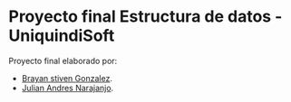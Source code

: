 # Proyecto final Estructura de datos - UniquindiSoft

Proyecto final elaborado por:
- [Brayan stiven Gonzalez](https://github.com/StivenGonzalezz).
-  [Julian Andres Narajanjo](https://github.com/JulianAndresNaranjo).

